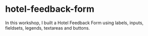 # hotel-feedback-form
In this workshop, I built a Hotel Feedback Form using labels, inputs, fieldsets, legends, textareas and buttons.
